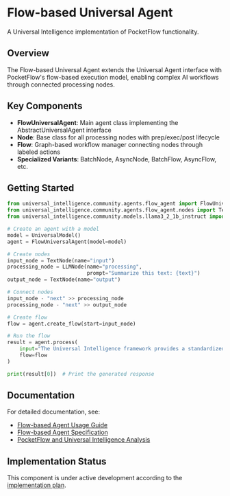 # Flow-based Universal Agent

A Universal Intelligence implementation of PocketFlow functionality.

## Overview

The Flow-based Universal Agent extends the Universal Agent interface with PocketFlow's flow-based execution model, enabling complex AI workflows through connected processing nodes.

## Key Components

- **FlowUniversalAgent**: Main agent class implementing the AbstractUniversalAgent interface
- **Node**: Base class for all processing nodes with prep/exec/post lifecycle
- **Flow**: Graph-based workflow manager connecting nodes through labeled actions
- **Specialized Variants**: BatchNode, AsyncNode, BatchFlow, AsyncFlow, etc.

## Getting Started

```python
from universal_intelligence.community.agents.flow_agent import FlowUniversalAgent
from universal_intelligence.community.agents.flow_agent.nodes import TextNode, LLMNode
from universal_intelligence.community.models.llama3_2_1b_instruct import UniversalModel

# Create an agent with a model
model = UniversalModel()
agent = FlowUniversalAgent(model=model)

# Create nodes
input_node = TextNode(name="input")
processing_node = LLMNode(name="processing", 
                          prompt="Summarize this text: {text}")
output_node = TextNode(name="output")

# Connect nodes
input_node - "next" >> processing_node
processing_node - "next" >> output_node

# Create flow
flow = agent.create_flow(start=input_node)

# Run the flow
result = agent.process(
    input="The Universal Intelligence framework provides a standardized way to work with AI models, tools, and agents.",
    flow=flow
)

print(result[0])  # Print the generated response
```

## Documentation

For detailed documentation, see:

- [Flow-based Agent Usage Guide](../../../docs/guides/guide-flow-based-agent-usage-v1.0.0.md)
- [Flow-based Agent Specification](../../../docs/specs/spec-flow-based-universal-agent-v1.0.0.md)
- [PocketFlow and Universal Intelligence Analysis](../../../docs/analysis/analysis-pocketflow-universal-intelligence-comparison-v1.0.0.md)

## Implementation Status

This component is under active development according to the [implementation plan](../../../docs/plans/plan-flow-based-agent-implementation-v1.0.0.md).